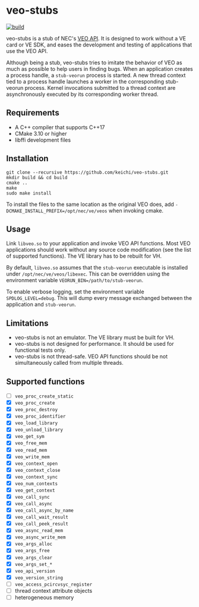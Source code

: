 # veo-stubs

[![build](https://github.com/keichi/veo-stubs/actions/workflows/build.yml/badge.svg)](https://github.com/keichi/veo-stubs/actions/workflows/build.yml)

veo-stubs is a stub of NEC's [VEO API](https://www.hpc.nec/documents/veos/en/aveo/).
It is designed to work without a VE card or VE SDK, and eases the development
and testing of applications that use the VEO API.

Although being a stub, veo-stubs tries to imitate the behavior of VEO as much
as possible to help users in finding bugs. When an application creates a
process handle, a `stub-veorun` process is started. A new thread context tied
to a process handle launches a worker in the corresponding stub-veorun
process. Kernel invocations submitted to a thread context are asynchronously
executed by its corresponding worker thread.

## Requirements

- A C++ compiler that supports C++17
- CMake 3.10 or higher
- libffi development files

## Installation

```
git clone --recursive https://github.com/keichi/veo-stubs.git
mkdir build && cd build
cmake ..
make
sudo make install
```

To install the files to the same location as the original VEO does,
add `-DCMAKE_INSTALL_PREFIX=/opt/nec/ve/veos` when invoking cmake.

## Usage

Link `libveo.so` to your application and invoke VEO API functions. Most VEO
applications should work without any source code modification (see the list of
supported functions). The VE library has to be rebuilt for VH.

By default, `libveo.so` assumes that the `stub-veorun` executable is installed
under `/opt/nec/ve/veos/libexec`. This can be overridden using the environment
variable `VEORUN_BIN=/path/to/stub-veorun`.

To enable verbose logging, set the environment variable `SPDLOG_LEVEL=debug`.
This will dump every message exchanged between the application and
`stub-veorun`.

## Limitations

- veo-stubs is not an emulator. The VE library must be built for VH.
- veo-stubs is not designed for performance. It should be used for functional
  tests only.
- veo-stubs is not thread-safe. VEO API functions should be not simultaneously
  called from multiple threads.

## Supported functions

- [ ] `veo_proc_create_static`
- [x] `veo_proc_create`
- [x] `veo_proc_destroy`
- [x] `veo_proc_identifier`
- [x] `veo_load_library`
- [x] `veo_unload_library`
- [x] `veo_get_sym`
- [x] `veo_free_mem`
- [x] `veo_read_mem`
- [x] `veo_write_mem`
- [x] `veo_context_open`
- [x] `veo_context_close`
- [x] `veo_context_sync`
- [x] `veo_num_contexts`
- [x] `veo_get_context`
- [x] `veo_call_sync`
- [x] `veo_call_async`
- [x] `veo_call_async_by_name`
- [x] `veo_call_wait_result`
- [x] `veo_call_peek_result`
- [x] `veo_async_read_mem`
- [x] `veo_async_write_mem`
- [x] `veo_args_alloc`
- [x] `veo_args_free`
- [x] `veo_args_clear`
- [x] `veo_args_set_*`
- [x] `veo_api_version`
- [x] `veo_version_string`
- [ ] `veo_access_pcircvsyc_register`
- [ ] thread context attribute objects
- [ ] heterogeneous memory
